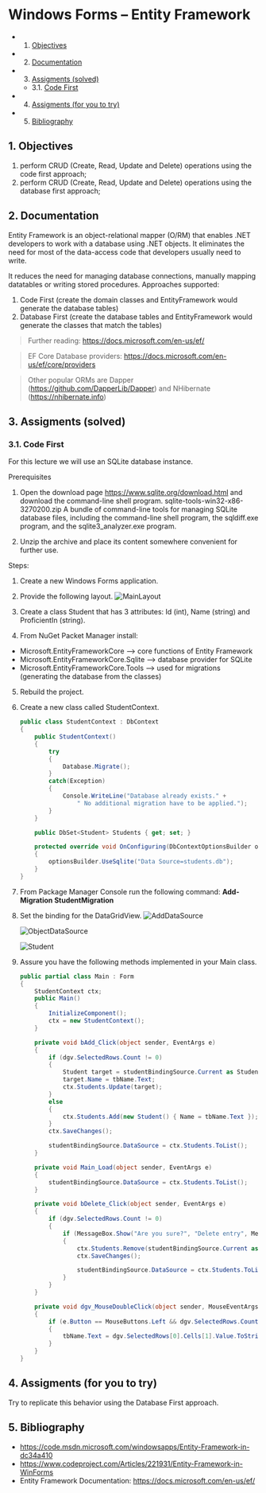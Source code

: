 # Windows Forms – Entity Framework

<!-- vscode-markdown-toc -->
* 1. [Objectives](#Objectives)
* 2. [Documentation](#Documentation)
* 3. [Assigments (solved)](#Assigmentssolved)
	* 3.1. [Code First](#CodeFirst)
* 4. [Assigments (for you to try)](#Assigmentsforyoutotry)
* 5. [Bibliography](#Bibliography)

<!-- vscode-markdown-toc-config
	numbering=true
	autoSave=true
	/vscode-markdown-toc-config -->
<!-- /vscode-markdown-toc -->

##  1. <a name='Objectives'></a>Objectives
 1. perform CRUD (Create, Read, Update and Delete) operations using the code first approach;
 2. perform CRUD (Create, Read, Update and Delete) operations using the database first approach;
    
##  2. <a name='Documentation'></a>Documentation
 Entity Framework is an object-relational mapper (O/RM) that enables .NET developers to work with a database using .NET objects. It eliminates the need for most of the data-access code that developers usually need to write.

 It reduces the need for managing database connections, manually mapping datatables or writing stored procedures.
 Approaches supported:
  1. Code First (create the domain classes and EntityFramework would generate the database tables)                                       
  2. Database First (create the database tables and EntityFramework would generate the classes that match the tables)

> Further reading: https://docs.microsoft.com/en-us/ef/

> EF Core Database providers: https://docs.microsoft.com/en-us/ef/core/providers

> Other popular ORMs are Dapper (https://github.com/DapperLib/Dapper) and NHibernate (https://nhibernate.info)

##  3. <a name='Assigmentssolved'></a>Assigments (solved)
###  3.1. <a name='CodeFirst'></a>Code First
For this lecture we will use an SQLite database instance.

Prerequisites
 1. Open the download page https://www.sqlite.org/download.html and download the command-line shell program.
sqlite-tools-win32-x86-3270200.zip
A bundle of command-line tools for managing SQLite database files, including the command-line shell program, the sqldiff.exe program, and the sqlite3_analyzer.exe program.

 2. Unzip the archive and place its content somewhere convenient for further use.

Steps:
1. Create a new Windows Forms application.

2. Provide the following layout.
![MainLayout](docs/10/MainLayout.png)

3. Create a class Student that has 3 attributes: Id (int), Name (string) and ProficientIn (string).

4. From NuGet Packet Manager install:
 * Microsoft.EntityFrameworkCore --> core functions of Entity Framework
 * Microsoft.EntityFrameworkCore.Sqlite --> database provider for SQLite
 * Microsoft.EntityFrameworkCore.Tools --> used for migrations (generating the database from the classes)
 
5. Rebuild the project.

6. Create a new class called StudentContext.
    ```C#
    public class StudentContext : DbContext
    {
        public StudentContext()
        {
            try
            {
                Database.Migrate();
            }
            catch(Exception)
            {
                Console.WriteLine("Database already exists." +
                    " No additional migration have to be applied.");
            }
        }

        public DbSet<Student> Students { get; set; }

        protected override void OnConfiguring(DbContextOptionsBuilder optionsBuilder)
        {
            optionsBuilder.UseSqlite("Data Source=students.db");
        }
    }
    ```
  
7. From Package Manager Console run the following command: **Add-Migration StudentMigration**
  
8. Set the binding for the DataGridView.
    ![AddDataSource](docs/10/AddDataSource.png)
  
    ![ObjectDataSource](docs/10/ObjectDataSource.png)
  
    ![Student](docs/10/Student.png)
  
9. Assure you have the following methods implemented in your Main class.
    
    ```C#
    public partial class Main : Form
    {
        StudentContext ctx;
        public Main()
        {
            InitializeComponent();
            ctx = new StudentContext();
        }

        private void bAdd_Click(object sender, EventArgs e)
        {
            if (dgv.SelectedRows.Count != 0)
            {
                Student target = studentBindingSource.Current as Student;
                target.Name = tbName.Text;
                ctx.Students.Update(target);
            }
            else
            {
                ctx.Students.Add(new Student() { Name = tbName.Text });
            }
            ctx.SaveChanges();

            studentBindingSource.DataSource = ctx.Students.ToList();
        }

        private void Main_Load(object sender, EventArgs e)
        {
            studentBindingSource.DataSource = ctx.Students.ToList();
        }

        private void bDelete_Click(object sender, EventArgs e)
        {
            if (dgv.SelectedRows.Count != 0)
            {
                if (MessageBox.Show("Are you sure?", "Delete entry", MessageBoxButtons.YesNo, MessageBoxIcon.Question) == DialogResult.Yes)
                {
                    ctx.Students.Remove(studentBindingSource.Current as Student);
                    ctx.SaveChanges();

                    studentBindingSource.DataSource = ctx.Students.ToList();
                }
            }
        }

        private void dgv_MouseDoubleClick(object sender, MouseEventArgs e)
        {
            if (e.Button == MouseButtons.Left && dgv.SelectedRows.Count != 0)
            {
                tbName.Text = dgv.SelectedRows[0].Cells[1].Value.ToString();
            }
        }
    }
    ```

##  4. <a name='Assigmentsforyoutotry'></a>Assigments (for you to try)
Try to replicate this behavior using the Database First approach.

##  5. <a name='Bibliography'></a>Bibliography
- https://code.msdn.microsoft.com/windowsapps/Entity-Framework-in-dc34a410
- https://www.codeproject.com/Articles/221931/Entity-Framework-in-WinForms
- Entity Framework Documentation: https://docs.microsoft.com/en-us/ef/
